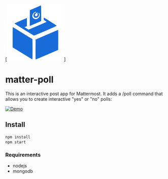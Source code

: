 [![Logo](matterpoll.png)]
# matter-poll

This is an interactive post app for Mattermost. It adds a /poll command that allows you to create interactive "yes" or "no" polls:

[![Demo](https://thumbs.gfycat.com/UntimelyPoisedAnkole-size_restricted.gif)](https://gfycat.com/UntimelyPoisedAnkole)

## Install
```
npm install
npm start
```

### Requirements
 - nodejs
 - mongodb

